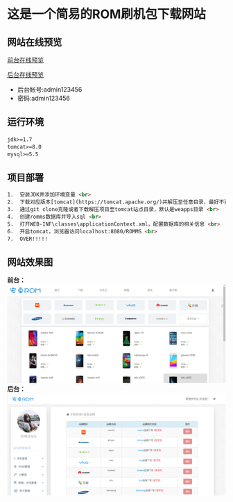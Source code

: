 # 这是一个简易的ROM刷机包下载网站

## 网站在线预览
[前台在线预览](http://106.13.218.180:8080/ROMMS) <br>

[后台在线预览](http://106.13.218.180:8080/ROMMS/admin/adminLogin.jsp)
- 后台帐号:admin123456 <br>
- 密码:admin123456

## 运行环境

```html
jdk>=1.7
tomcat>=8.0
mysql>=5.5
```

## 项目部署

```html
1.  安装JDK并添加环境变量 <br>
2.  下载对应版本[tomcat](https://tomcat.apache.org/)并解压至任意目录，最好不要中文目录 <br>
3.  通过git clone克隆或者下载解压项目至tomcat站点目录，默认是weapps目录 <br>
4.  创建romms数据库并导入sql <br>
5.  打开WEB-INF\classes\applicationContext.xml，配置数据库的相关信息 <br>
6.  开启tomcat，浏览器访问localhost:8080/ROMMS <br>
7.  OVER!!!!!
```


## 网站效果图<br>
**前台：**<br>![1](./preview/front.png)
**后台：**<br>![2](./preview/backend.png)